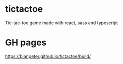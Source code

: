 # tictactoe


Tic-tac-toe game made with react, sass and typescript

# GH pages

https://bianpeter.github.io/tictactoe/build/
